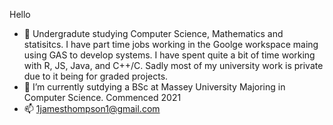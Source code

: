 Hello
- 👀 Undergradute studying Computer Science, Mathematics and statisitcs. I have part time jobs working in the Goolge workspace maing using GAS to develop systems.
I have spent quite a bit of time working with R, JS, Java, and C++/C. Sadly most of my university work is private due to it being for graded projects.
- 🌱 I’m currently sutdying a BSc at Massey University Majoring in Computer Science. Commenced 2021
- 📫 1jamesthompson1@gmail.com
